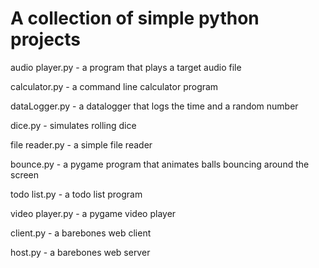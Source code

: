 # A collection of simple python projects

audio player.py - a program that plays a target audio file

calculator.py - a command line calculator program

dataLogger.py - a datalogger that logs the time and a random number

dice.py - simulates rolling dice

file reader.py - a simple file reader

bounce.py - a pygame program that animates balls bouncing around the screen

todo list.py - a todo list program

video player.py -  a pygame video player 

client.py - a barebones web client

host.py - a barebones web server



